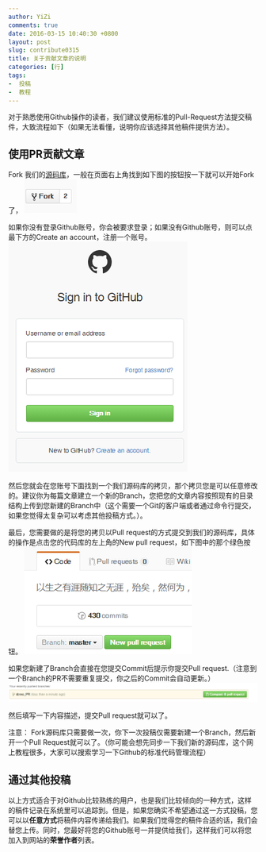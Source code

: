 ```yaml
---
author: YiZi
comments: true
date: 2016-03-15 10:40:30 +0800
layout: post
slug: contribute0315
title: 关于贡献文章的说明
categories: [行]
tags:
-  投稿
-  教程
---
```

对于熟悉使用Github操作的读者，我们建议使用标准的Pull-Request方法提交稿件，大致流程如下（如果无法看懂，说明你应该选择其他稿件提供方法）。

## 使用PR贡献文章

Fork 我们的[源码库](https://github.com/WhyHow/whyhow.github.io)，一般在页面右上角找到如下图的按钮按一下就可以开始Fork了，
![](/public/images/contribute/1.png)

如果你没有登录Github账号，你会被要求登录；如果没有Github账号，则可以点最下方的Create an account，注册一个账号。
![](/public/images/contribute/2.png)

然后您就会在您账号下面找到一个我们源码库的拷贝，那个拷贝您是可以任意修改的。建议你为每篇文章建立一个新的Branch，您把您的文章内容按照现有的目录结构上传到您新建的Branch中（这个需要一个Git的客户端或者通过命令行提交，如果您觉得太复杂可以考虑其他投稿方式。）。

最后，您需要做的是将您的拷贝以Pull request的方式提交到我们的源码库，具体的操作是点击您的代码库的左上角的New pull request，如下图中的那个绿色按钮。
![](/public/images/contribute/3.png)

如果您新建了Branch会直接在您提交Commit后提示你提交Pull request.（注意到一个Branch的PR不需要重复提交，你之后的Commit会自动更新。）
![](/public/images/contribute/4.png)

然后填写一下内容描述，提交Pull request就可以了。

注意： Fork源码库只需要做一次，你下一次投稿仅需要新建一个Branch，然后新开一个Pull Request就可以了。（你可能会想先同步一下我们新的源码库，这个网上教程很多，大家可以搜索学习一下Github的标准代码管理流程）

## 通过其他投稿
以上方式适合于对Github比较熟练的用户，也是我们比较倾向的一种方式，这样的稿件记录在系统里可以追踪到。但是，如果您确实不希望通过这一方式投稿，您可以以**任意方式**将稿件内容传递给我们。如果我们觉得您的稿件合适的话，我们会替您上传。同时，您最好将您的Github账号一并提供给我们，这样我们可以将您加入到网站的**荣誉作者**列表。




